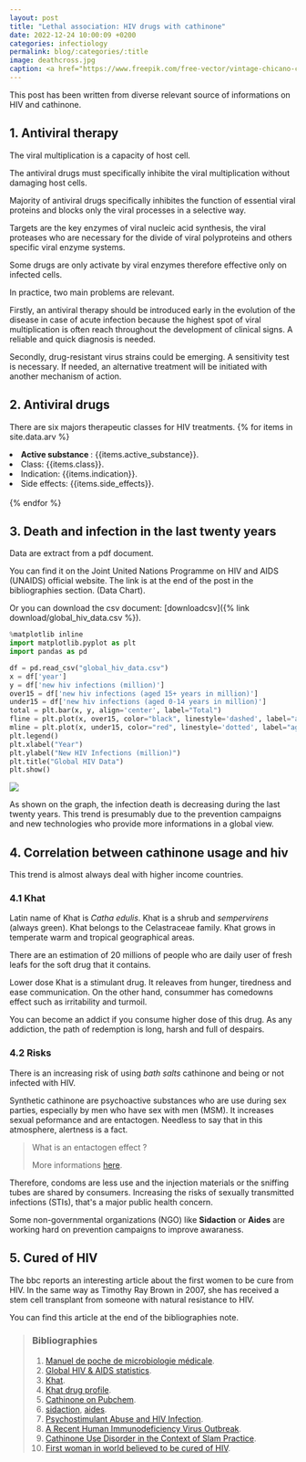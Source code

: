 ```yaml
---
layout: post
title: "Lethal association: HIV drugs with cathinone"
date: 2022-12-24 10:00:09 +0200
categories: infectiology
permalink: blog/:categories/:title
image: deathcross.jpg
caption: <a href="https://www.freepik.com/free-vector/vintage-chicano-cross-shaped-tattoo-concept_8136711.htm#page=2&query=angel%20of%20death&position=13&from_view=search&track=ais">Image by dgim-studio</a>
---
```

This post has been written from diverse relevant source of informations on HIV and cathinone.

## 1. Antiviral therapy

The viral multiplication is a capacity of host cell.

The antiviral drugs must specifically inhibite the viral multiplication without damaging host cells.

Majority of antiviral drugs specifically inhibites the function of essential viral proteins and blocks only the viral processes in a selective way.

Targets are the key enzymes of viral nucleic acid synthesis, the viral proteases who are necessary for the divide of viral polyproteins and others specific viral enzyme systems.

Some drugs are only activate by viral enzymes therefore effective only on infected cells.

In practice, two main problems are relevant.

Firstly, an antiviral therapy should be introduced early in the evolution of the disease in case of acute infection because the highest spot of viral multiplication is often reach throughout the development of clinical signs. A reliable and quick diagnosis is needed.

Secondly, drug-resistant virus strains could be emerging. A sensitivity test is necessary. If needed, an alternative treatment will be initiated with another mechanism of action.

## 2. Antiviral drugs

There are six majors therapeutic classes for HIV treatments.
{% for items in site.data.arv %}
<li> <strong> Active substance </strong>: {{items.active_substance}}.</li>
<li>Class: {{items.class}}.</li>
<li>Indication: {{items.indication}}.</li>
<li>Side effects: {{items.side_effects}}.</li>
<br>
{% endfor %}

## 3. Death and infection in the last twenty years

Data are extract from a pdf document.

You can find it on the Joint United Nations Programme on HIV and AIDS (UNAIDS) official website.
The link is at the end of the post in the bibliographies section.
(Data Chart).

Or you can download the csv document: [downloadcsv]({% link download/global_hiv_data.csv %}).

```python
%matplotlib inline
import matplotlib.pyplot as plt
import pandas as pd

df = pd.read_csv("global_hiv_data.csv")
x = df['year']
y = df['new hiv infections (million)']
over15 = df['new hiv infections (aged 15+ years in million)']
under15 = df['new hiv infections (aged 0-14 years in million)']
total = plt.bar(x, y, align='center', label="Total")
fline = plt.plot(x, over15, color="black", linestyle='dashed', label="aged 15+ years")
mline = plt.plot(x, under15, color="red", linestyle='dotted', label="aged 0-14 years")
plt.legend()
plt.xlabel("Year")
plt.ylabel("New HIV Infections (million)")
plt.title("Global HIV Data")
plt.show()
```

<img src="{{ site.image_path }}/hivchart.png" class="image">

As shown on the graph, the infection death is decreasing during the last twenty years.
This trend is presumably due to the prevention campaigns and new technologies who provide more informations in a global view.

## 4. Correlation between cathinone usage and hiv

This trend is almost always deal with higher income countries.

### 4.1 Khat

Latin name of Khat is *Catha edulis*. Khat is a shrub and *sempervirens* (always green). Khat belongs to the Celastraceae family. Khat grows in temperate warm and tropical geographical areas.

There are an estimation of 20 millions of people who are daily user of fresh leafs for the soft drug that it contains.

Lower dose Khat is a stimulant drug. It releaves from hunger, tiredness and ease communication. On the other hand, consummer has comedowns effect such as irritability and turmoil.

You can become an addict if you consume higher dose of this drug.
As any addiction, the path of redemption is long, harsh and full of despairs.

### 4.2 Risks

There is an increasing risk of using *bath salts* cathinone and being or not infected with HIV.

Synthetic cathinone are psychoactive substances who are use during sex parties, especially by men who have sex with men (MSM). It increases sexual peformance and are entactogen. Needless to say that in this atmosphere, alertness is a fact.

> What is an entactogen effect ?
>
> More informations [here](https://en.wikipedia.org/wiki/Empathogen%E2%80%93entactogen).

Therefore, condoms are less use and the injection materials or the sniffing tubes are shared by consumers. Increasing the risks of sexually transmitted infections (STIs), that's a major public health concern.

Some non-governmental organizations (NGO) like **Sidaction** or **Aides** are working hard on prevention campaigns to improve awaraness.

## 5. Cured of HIV

The bbc reports an interesting article about the first women to be cure from HIV. In the same way as Timothy Ray Brown in 2007, she has received a stem cell transplant from someone with natural resistance to HIV.

You can find this article at the end of the bibliographies note.

> ### Bibliographies
>
> 1. [Manuel de poche de microbiologie médicale](https://www.lavoisier.fr/livre/sciences-de-la-vie/atlas-de-poche-de-microbiologie-medicale-2-ed/kayser/descriptif-9782257206367).
> 2. [Global HIV & AIDS statistics](https://www.unaids.org/en/resources/fact-sheet).
> 3. [Khat](https://leschroniquesduvegetal.wordpress.com/2020/05/04/le-khat-un-arbuste-africain-stupefiant/).
> 4. [Khat drug profile](https://www.emcdda.europa.eu/publications/drug-profiles/khat_en).
> 5. [Cathinone on Pubchem](https://pubchem.ncbi.nlm.nih.gov/compound/62258).
> 6. [sidaction](https://www.sidaction.org/), [aides](https://www.aides.org/).
> 7. [Psychostimulant Abuse and HIV Infection](https://www.ncbi.nlm.nih.gov/pmc/articles/PMC4582446/).
> 8. [A Recent Human Immunodeficiency Virus Outbreak](https://www.ncbi.nlm.nih.gov/pmc/articles/PMC7314588/).
> 9. [Cathinone Use Disorder in the Context of Slam Practice](https://www.frontiersin.org/articles/10.3389/fpsyt.2020.00705/full).
> 10. [First woman in world believed to be cured of HIV](https://www.bbc.com/news/health-60394306).
